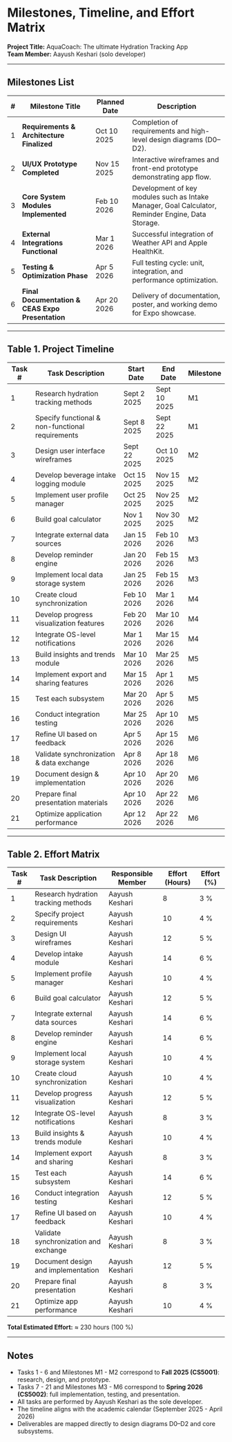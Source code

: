 # Milestones, Timeline, and Effort Matrix

**Project Title:** AquaCoach: The ultimate Hydration Tracking App  
**Team Member:** Aayush Keshari (solo developer)  

---

## Milestones List

| **#** | **Milestone Title** | **Planned Date** | **Description** |
|-------|---------------------|------------------|-----------------|
| 1 | **Requirements & Architecture Finalized** | Oct 10 2025 | Completion of requirements and high-level design diagrams (D0–D2). |
| 2 | **UI/UX Prototype Completed** | Nov 15 2025 | Interactive wireframes and front-end prototype demonstrating app flow. |
| 3 | **Core System Modules Implemented** | Feb 10 2026 | Development of key modules such as Intake Manager, Goal Calculator, Reminder Engine, Data Storage. |
| 4 | **External Integrations Functional** | Mar 1 2026 | Successful integration of Weather API and Apple HealthKit. |
| 5 | **Testing & Optimization Phase** | Apr 5 2026 | Full testing cycle: unit, integration, and performance optimization. |
| 6 | **Final Documentation & CEAS Expo Presentation** | Apr 20 2026 | Delivery of documentation, poster, and working demo for Expo showcase. |

---

## Table 1. Project Timeline

| **Task #** | **Task Description** | **Start Date** | **End Date** | **Milestone** |
|-------------|----------------------|----------------|---------------|----------------|
| 1 | Research hydration tracking methods | Sept 2 2025 | Sept 10 2025 | M1 |
| 2 | Specify functional & non-functional requirements | Sept 8 2025 | Sept 22 2025 | M1 |
| 3 | Design user interface wireframes | Sept 22 2025 | Oct 10 2025 | M2 |
| 4 | Develop beverage intake logging module | Oct 15 2025 | Nov 15 2025 | M2 |
| 5 | Implement user profile manager | Oct 25 2025 | Nov 25 2025 | M2 |
| 6 | Build goal calculator | Nov 1 2025 | Nov 30 2025 | M2 |
| 7 | Integrate external data sources | Jan 15 2026 | Feb 10 2026 | M3 |
| 8 | Develop reminder engine | Jan 20 2026 | Feb 15 2026 | M3 |
| 9 | Implement local data storage system | Jan 25 2026 | Feb 15 2026 | M3 |
| 10 | Create cloud synchronization | Feb 10 2026 | Mar 1 2026 | M4 |
| 11 | Develop progress visualization features | Feb 20 2026 | Mar 10 2026 | M4 |
| 12 | Integrate OS-level notifications | Mar 1 2026 | Mar 15 2026 | M4 |
| 13 | Build insights and trends module | Mar 10 2026 | Mar 25 2026 | M5 |
| 14 | Implement export and sharing features | Mar 15 2026 | Apr 1 2026 | M5 |
| 15 | Test each subsystem | Mar 20 2026 | Apr 5 2026 | M5 |
| 16 | Conduct integration testing | Mar 25 2026 | Apr 10 2026 | M5 |
| 17 | Refine UI based on feedback | Apr 5 2026 | Apr 15 2026 | M6 |
| 18 | Validate synchronization & data exchange | Apr 8 2026 | Apr 18 2026 | M6 |
| 19 | Document design & implementation | Apr 10 2026 | Apr 20 2026 | M6 |
| 20 | Prepare final presentation materials | Apr 10 2026 | Apr 22 2026 | M6 |
| 21 | Optimize application performance | Apr 12 2026 | Apr 22 2026 | M6 |

---

## Table 2. Effort Matrix

| **Task #** | **Task Description** | **Responsible Member** | **Effort (Hours)** | **Effort (%)** |
|-------------|----------------------|-------------------------|-------------------|----------------|
| 1 | Research hydration tracking methods | Aayush Keshari | 8 | 3 % |
| 2 | Specify project requirements | Aayush Keshari | 10 | 4 % |
| 3 | Design UI wireframes | Aayush Keshari | 12 | 5 % |
| 4 | Develop intake module | Aayush Keshari | 14 | 6 % |
| 5 | Implement profile manager | Aayush Keshari | 10 | 4 % |
| 6 | Build goal calculator | Aayush Keshari | 12 | 5 % |
| 7 | Integrate external data sources | Aayush Keshari | 14 | 6 % |
| 8 | Develop reminder engine | Aayush Keshari | 14 | 6 % |
| 9 | Implement local storage system | Aayush Keshari | 10 | 4 % |
| 10 | Create cloud synchronization | Aayush Keshari | 10 | 4 % |
| 11 | Develop progress visualization | Aayush Keshari | 12 | 5 % |
| 12 | Integrate OS-level notifications | Aayush Keshari | 8 | 3 % |
| 13 | Build insights & trends module | Aayush Keshari | 10 | 4 % |
| 14 | Implement export and sharing | Aayush Keshari | 8 | 3 % |
| 15 | Test each subsystem | Aayush Keshari | 14 | 6 % |
| 16 | Conduct integration testing | Aayush Keshari | 12 | 5 % |
| 17 | Refine UI based on feedback | Aayush Keshari | 10 | 4 % |
| 18 | Validate synchronization and exchange | Aayush Keshari | 8 | 3 % |
| 19 | Document design and implementation | Aayush Keshari | 12 | 5 % |
| 20 | Prepare final presentation | Aayush Keshari | 8 | 3 % |
| 21 | Optimize app performance | Aayush Keshari | 10 | 4 % |

**Total Estimated Effort:** ≈ 230 hours (100 %)

---

## Notes
- Tasks 1 - 6 and Milestones M1 - M2 correspond to **Fall 2025 (CS5001)**: research, design, and prototype.  
- Tasks 7 - 21 and Milestones M3 - M6 correspond to **Spring 2026 (CS5002)**: full implementation, testing, and presentation.  
- All tasks are performed by Aayush Keshari as the sole developer.  
- The timeline aligns with the academic calendar (September 2025 - April 2026)
- Deliverables are mapped directly to design diagrams D0–D2 and core subsystems.  
